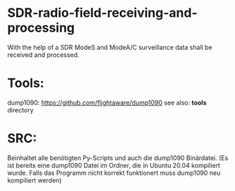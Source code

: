 # SDR-radio-field-receiving-and-processing
With the help of a SDR ModeS and ModeA/C surveillance data shall be received and processed.

# Tools:
  dump1090: https://github.com/flightaware/dump1090
  see also: **tools** directory

# SRC:
  Beinhaltet alle benötigten Py-Scripts und auch die dump1090 Binärdatei. (Es ist bereits eine dump1090 Datei im Ordner, die in Ubuntu 20.04 kompiliert wurde. Falls das Programm nicht korrekt funktionert muss dump1090 neu kompiliert werden)
